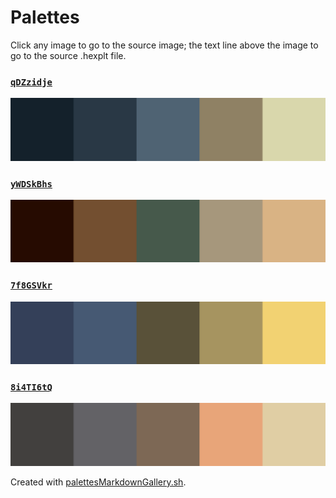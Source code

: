 # Palettes

Click any image to go to the source image; the text line above the image to go to the source .hexplt file.

### [`qDZzidje`](qDZzidje.hexplt)

[ ![qDZzidje.png](qDZzidje.png) ](qDZzidje.png)

### [`yWDSkBhs`](yWDSkBhs.hexplt)

[ ![yWDSkBhs.png](yWDSkBhs.png) ](yWDSkBhs.png)

### [`7f8GSVkr`](7f8GSVkr.hexplt)

[ ![7f8GSVkr.png](7f8GSVkr.png) ](7f8GSVkr.png)

### [`8i4TI6tQ`](8i4TI6tQ.hexplt)

[ ![8i4TI6tQ.png](8i4TI6tQ.png) ](8i4TI6tQ.png)

Created with [palettesMarkdownGallery.sh](https://github.com/earthbound19/_ebDev/blob/master/scripts/palettesMarkdownGallery.sh).